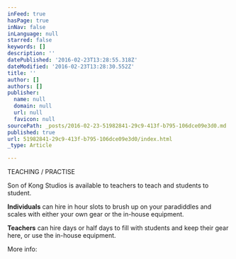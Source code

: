 ```yaml
---
inFeed: true
hasPage: true
inNav: false
inLanguage: null
starred: false
keywords: []
description: ''
datePublished: '2016-02-23T13:28:55.318Z'
dateModified: '2016-02-23T13:28:30.552Z'
title: ''
author: []
authors: []
publisher:
  name: null
  domain: null
  url: null
  favicon: null
sourcePath: _posts/2016-02-23-51982841-29c9-413f-b795-106dce09e3d0.md
published: true
url: 51982841-29c9-413f-b795-106dce09e3d0/index.html
_type: Article

---
```

TEACHING / PRACTISE

Son of Kong Studios is available to teachers to teach and students to student. 

**Individuals** can hire in hour slots to brush up on your paradiddles and scales with either your own gear or the in-house equipment. 

**Teachers** can hire days or half days to fill with students and keep their gear here, or use the in-house equipment. 

More info: